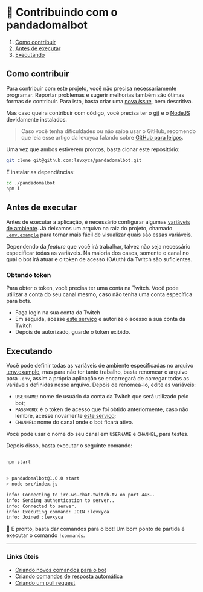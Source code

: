 # 🐼 Contribuindo com o pandadomalbot

1. [Como contribuir](#como-contribuir)
2. [Antes de executar](#antes-de-executar)
3. [Executando](#executando)

## Como contribuir

Para contribuir com este projeto, você não precisa necessariamente programar. Reportar problemas e sugerir
melhorias também são ótimas formas de contribuir. Para isto, basta criar uma [nova _issue_][6], bem descritiva.

Mas caso queira contribuir com código, você precisa ter o [git][1] e o [NodeJS][2] devidamente
instalados.

> Caso você tenha dificuldades ou não saiba usar o GitHub, recomendo que leia esse artigo da levxyca falando sobre [GitHub para leigos][7].

Uma vez que ambos estiverem prontos, basta clonar este repositório:

```sh
git clone git@github.com:levxyca/pandadomalbot.git
```

E instalar as dependências:

```sh
cd ./pandadomalbot
npm i
```

## Antes de executar

Antes de executar a aplicação, é necessário configurar algumas [variáveis de ambiente][3].
Já deixamos um arquivo na raiz do projeto, chamado [`.env.example`][4] para tornar mais fácil
de visualizar quais são essas variáveis.

Dependendo da _feature_ que você irá trabalhar, talvez não seja necessário especificar todas as variáveis.
Na maioria dos casos, somente o canal no qual o bot irá atuar e o token de acesso (OAuth) da Twitch
são suficientes.

### Obtendo token

Para obter o token, você precisa ter uma conta na Twitch.
Você pode utilizar a conta do seu canal mesmo, caso não tenha uma conta específica para bots.

- Faça login na sua conta da Twitch
- Em seguida, acesse [este serviço][5] e autorize o acesso à sua conta da Twitch
- Depois de autorizado, guarde o token exibido.

## Executando

Você pode definir todas as variáveis de ambiente especificadas no arquivo [.env.example][4],
mas para não ter tanto trabalho, basta renomear o arquivo para `.env`, assim a própria aplicação
se encarregará de carregar todas as variáveis definidas nesse arquivo. Depois de renomeá-lo,
edite as variáveis:

- `USERNAME`: nome de usuário da conta da Twitch que será utilizado pelo bot;
- `PASSWORD`: é o token de acesso que foi obtido anteriormente, caso não lembre, acesse novamente
[este serviço][5];
- `CHANNEL`: nome do canal onde o bot ficará ativo.

Você pode usar o nome do seu canal em `USERNAME` e `CHANNEL`, para testes.

Depois disso, basta executar o seguinte comando:

```sh

npm start


> pandadomalbot@1.0.0 start
> node src/index.js

info: Connecting to irc-ws.chat.twitch.tv on port 443..
info: Sending authentication to server..
info: Connected to server.
info: Executing command: JOIN :levxyca
info: Joined :levxyca

```

🎉 E pronto, basta dar comandos para o bot! Um bom ponto de partida é executar o comando `!commands`.

----

### Links úteis

- [Criando novos comandos para o bot](./criando-novos-comandos.md)
- [Criando comandos de resposta automática](./criando-comandos-de-resposta-automatica.md)
- [Criando um pull request](https://docs.github.com/pt/pull-requests/collaborating-with-pull-requests/proposing-changes-to-your-work-with-pull-requests/creating-a-pull-request)

[1]: https://git-scm.com/downloads
[2]: https://nodejs.org/en/download/
[3]: https://pt.wikipedia.org/wiki/Vari%C3%A1vel_de_ambiente
[4]: ../../.env.example
[5]: https://twitchapps.com/tmi/
[6]: https://github.com/levxyca/pandadomalbot/issues
[7]: https://dev.to/levxyca/pt-br-github-para-leigos-4i7j
